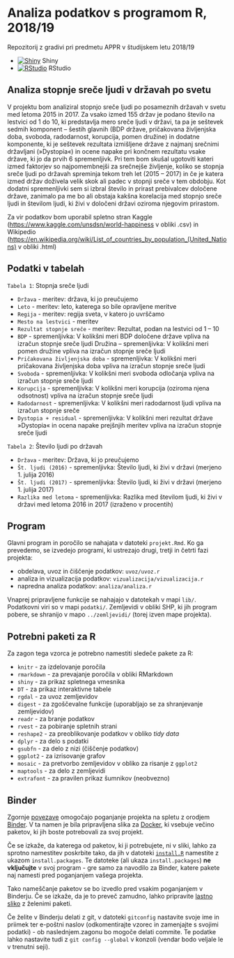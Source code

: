 # Analiza podatkov s programom R, 2018/19

Repozitorij z gradivi pri predmetu APPR v študijskem letu 2018/19

* [![Shiny](http://mybinder.org/badge.svg)](http://beta.mybinder.org/v2/gh/nejclu/APPR-2018-19/master?urlpath=shiny/APPR-2018-19/projekt.Rmd) Shiny
* [![RStudio](http://mybinder.org/badge.svg)](http://beta.mybinder.org/v2/gh/nejclu/APPR-2018-19/master?urlpath=rstudio) RStudio

## Analiza stopnje sreče ljudi v državah po svetu

V projektu bom analiziral stopnjo sreče ljudi po posameznih državah v svetu med letoma 2015 in 2017. Za vsako izmed 155 držav je podano število na lestvici od 1 do 10, ki predstavlja mero sreče ljudi v državi, ta pa je seštevek sedmih komponent – šestih glavnih (BDP države, pričakovana življenjska  doba, svoboda, radodarnost, korupcija, pomen družine) in dodatne komponente, ki je seštevek rezultata izmišljene države z najmanj srečnimi državljani (»Dystopia«) in ocene napake pri končnem rezultatu vsake države, ki jo da prvih 6 spremenljivk. Pri tem bom skušal ugotoviti kateri izmed faktorjev so najpomembnejši za srečnejše življenje, koliko se stopnja sreče ljudi po državah spreminja tekom treh let (2015 – 2017) in če je katera izmed držav doživela velik skok ali padec v stopnji sreče v tem obdobju. Kot dodatni spremenljivki sem si izbral število in prirast prebivalcev določene države, zanimalo pa me bo ali obstaja kakšna korelacija med stopnjo sreče ljudi in številom ljudi, ki živi v določeni državi oziroma njegovim prirastom.

Za vir podatkov bom uporabil spletno stran Kaggle (https://www.kaggle.com/unsdsn/world-happiness v obliki .csv) in Wikipedio (https://en.wikipedia.org/wiki/List_of_countries_by_population_(United_Nations) v obliki .html)


## Podatki v tabelah
`Tabela 1`: Stopnja sreče ljudi
- `Država` - meritev: država, ki jo preučujemo
-	`Leto` - meritev: leto, katerega so bile opravljene meritve
-	`Regija` - meritev: regija sveta, v katero jo uvrščamo
-	`Mesto na lestvici` - meritev
-	`Rezultat stopnje sreče` - meritev: Rezultat, podan na lestvici od 1 – 10
-	`BDP` - spremenljivka: V kolikšni meri BDP določene države vpliva na izračun stopnje sreče ljudi Družina – spremenljivka: V kolikšni meri pomen družine vpliva na izračun stopnje sreče ljudi
-	`Pričakovana življenjska doba` - spremenljivka: V kolikšni meri pričakovana življenjska doba vpliva na izračun stopnje sreče ljudi 
-	`Svoboda` - spremenljivka: V kolikšni meri svoboda odločanja vpliva na izračun stopnje sreče ljudi
-	`Korupcija` - spremenljivka: V kolikšni meri korupcija (oziroma njena odsotnost) vpliva na izračun stopnje sreče ljudi 
-	`Radodarnost` - spremenljivka: V kolikšni meri radodarnost ljudi vpliva na izračun stopnje sreče
-	`Dystopia + residual` - spremenljivka: V kolikšni meri rezultat države »Dystopia« in ocena napake prejšnjih meritev vpliva na izračun stopnje sreče ljudi

`Tabela 2`: Število ljudi po državah
-	`Država` - meritev: Država, ki jo preučujemo
-	`Št. ljudi (2016)` - spremenljivka: Število ljudi, ki živi v državi (merjeno 1. julija 2016)
-	`Št. ljudi (2017)` - spremenljivka: Število ljudi, ki živi v državi (merjeno 1. julija 2017)
-	`Razlika med letoma` - spremenljivka: Razlika med številom ljudi, ki živi v državi med letoma 2016 in 2017 (izraženo v procentih)


## Program

Glavni program in poročilo se nahajata v datoteki `projekt.Rmd`.
Ko ga prevedemo, se izvedejo programi, ki ustrezajo drugi, tretji in četrti fazi projekta:

* obdelava, uvoz in čiščenje podatkov: `uvoz/uvoz.r`
* analiza in vizualizacija podatkov: `vizualizacija/vizualizacija.r`
* napredna analiza podatkov: `analiza/analiza.r`

Vnaprej pripravljene funkcije se nahajajo v datotekah v mapi `lib/`.
Podatkovni viri so v mapi `podatki/`.
Zemljevidi v obliki SHP, ki jih program pobere,
se shranijo v mapo `../zemljevidi/` (torej izven mape projekta).

## Potrebni paketi za R

Za zagon tega vzorca je potrebno namestiti sledeče pakete za R:

* `knitr` - za izdelovanje poročila
* `rmarkdown` - za prevajanje poročila v obliki RMarkdown
* `shiny` - za prikaz spletnega vmesnika
* `DT` - za prikaz interaktivne tabele
* `rgdal` - za uvoz zemljevidov
* `digest` - za zgoščevalne funkcije (uporabljajo se za shranjevanje zemljevidov)
* `readr` - za branje podatkov
* `rvest` - za pobiranje spletnih strani
* `reshape2` - za preoblikovanje podatkov v obliko *tidy data*
* `dplyr` - za delo s podatki
* `gsubfn` - za delo z nizi (čiščenje podatkov)
* `ggplot2` - za izrisovanje grafov
* `mosaic` - za pretvorbo zemljevidov v obliko za risanje z `ggplot2`
* `maptools` - za delo z zemljevidi
* `extrafont` - za pravilen prikaz šumnikov (neobvezno)

## Binder

Zgornje [povezave](#analiza-podatkov-s-programom-r-201819)
omogočajo poganjanje projekta na spletu z orodjem [Binder](https://mybinder.org/).
V ta namen je bila pripravljena slika za [Docker](https://www.docker.com/),
ki vsebuje večino paketov, ki jih boste potrebovali za svoj projekt.

Če se izkaže, da katerega od paketov, ki ji potrebujete, ni v sliki,
lahko za sprotno namestitev poskrbite tako,
da jih v datoteki [`install.R`](install.R) namestite z ukazom `install.packages`.
Te datoteke (ali ukaza `install.packages`) **ne vključujte** v svoj program -
gre samo za navodilo za Binder, katere pakete naj namesti pred poganjanjem vašega projekta.

Tako nameščanje paketov se bo izvedlo pred vsakim poganjanjem v Binderju.
Če se izkaže, da je to preveč zamudno,
lahko pripravite [lastno sliko](https://github.com/jaanos/APPR-docker) z želenimi paketi.

Če želite v Binderju delati z git,
v datoteki `gitconfig` nastavite svoje ime in priimek ter e-poštni naslov
(odkomentirajte vzorec in zamenjajte s svojimi podatki) -
ob naslednjem.zagonu bo mogoče delati commite.
Te podatke lahko nastavite tudi z `git config --global` v konzoli
(vendar bodo veljale le v trenutni seji).
